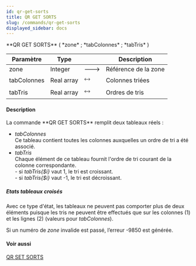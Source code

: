 ```yaml
---
id: qr-get-sorts
title: QR GET SORTS
slug: /commands/qr-get-sorts
displayed_sidebar: docs
---
```


<!--REF #_command_.QR GET SORTS.Syntax-->**QR GET SORTS** ( *zone* ; *tabColonnes* ; *tabTris* )<!-- END REF-->
<!--REF #_command_.QR GET SORTS.Params-->
| Paramètre | Type |  | Description |
| --- | --- | --- | --- |
| zone | Integer | &#x1F852; | Référence de la zone |
| tabColonnes | Real array | &#x1F858; | Colonnes triées |
| tabTris | Real array | &#x1F858; | Ordres de tris |

<!-- END REF-->

#### Description 

<!--REF #_command_.QR GET SORTS.Summary-->La commande **QR GET SORTS** remplit deux tableaux réels :

* *tabColonnes*  
Ce tableau contient toutes les colonnes auxquelles un ordre de tri a été associé.<!-- END REF-->
* *tabTris*  
Chaque élément de ce tableau fournit l'ordre de tri courant de la colonne correspondante.  
\- si *tabTris{$i}* vaut 1, le tri est croissant.  
\- si *tabTris{$i}* vaut -1, le tri est décroissant.

##### Etats tableaux croisés 

Avec ce type d'état, les tableaux ne peuvent pas comporter plus de deux éléments puisque les tris ne peuvent être effectués que sur les colonnes (1) et les lignes (2) (valeurs pour *tabColonnes*).   
  
Si un numéro de *zone* invalide est passé, l’erreur -9850 est générée.

#### Voir aussi 

[QR SET SORTS](qr-set-sorts.md)  